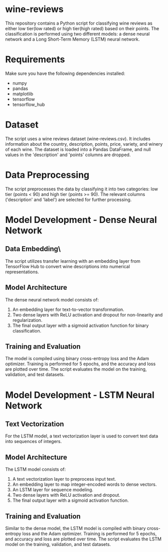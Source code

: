 # wine-reviews

This repository contains a Python script for classifying wine reviews as either low tier(low rated) or high tier(high rated) based on their points. The classification is performed using two different models: a dense neural network and a Long Short-Term Memory (LSTM) neural network.

# Requirements
Make sure you have the following dependencies installed:

- numpy
- pandas
- matplotlib
- tensorflow
- tensorflow_hub

# Dataset
The script uses a wine reviews dataset (wine-reviews.csv). It includes information about the country, description, points, price, variety, and winery of each wine. The dataset is loaded into a Pandas DataFrame, and null values in the 'description' and 'points' columns are dropped.

# Data Preprocessing
The script preprocesses the data by classifying it into two categories: low tier (points < 90) and high tier (points >= 90). The relevant columns ('description' and 'label') are selected for further processing.

# Model Development - Dense Neural Network
## Data Embedding\
The script utilizes transfer learning with an embedding layer from TensorFlow Hub to convert wine descriptions into numerical representations.

## Model Architecture
The dense neural network model consists of:

1. An embedding layer for text-to-vector transformation.
2. Two dense layers with ReLU activation and dropout for non-linearity and regularization.
3. The final output layer with a sigmoid activation function for binary classification.
   
## Training and Evaluation
The model is compiled using binary cross-entropy loss and the Adam optimizer. Training is performed for 5 epochs, and the accuracy and loss are plotted over time. The script evaluates the model on the training, validation, and test datasets.

# Model Development - LSTM Neural Network
## Text Vectorization
For the LSTM model, a text vectorization layer is used to convert text data into sequences of integers.

## Model Architecture
The LSTM model consists of:

1. A text vectorization layer to preprocess input text.
2. An embedding layer to map integer-encoded words to dense vectors.
3. An LSTM layer for sequence modeling.
4. Two dense layers with ReLU activation and dropout.
5. The final output layer with a sigmoid activation function.

## Training and Evaluation
Similar to the dense model, the LSTM model is compiled with binary cross-entropy loss and the Adam optimizer. Training is performed for 5 epochs, and accuracy and loss are plotted over time. The script evaluates the LSTM model on the training, validation, and test datasets.
